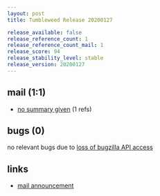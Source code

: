 ```yaml
---
layout: post
title: Tumbleweed Release 20200127

release_available: false
release_reference_count: 1
release_reference_count_mail: 1
release_score: 94
release_stability_level: stable
release_version: 20200127
---
```


## mail (1:1)

- [no summary given](https://github.com/boombatower/tumbleweed-review/issues/10) (1 refs)

## bugs (0)

<!--more-->

no relevant bugs due to [loss of bugzilla API access](https://bugzilla.opensuse.org/show_bug.cgi?id=1157722)



## links

- [mail announcement](https://github.com/boombatower/tumbleweed-review/issues/10)
